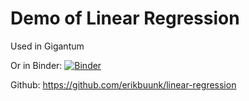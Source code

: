 # Demo of Linear Regression

Used in Gigantum

Or in Binder:
[![Binder](https://mybinder.org/badge_logo.svg)](https://mybinder.org/v2/gh/erikbuunk/linear-regression/HEAD)

Github:
https://github.com/erikbuunk/linear-regression
